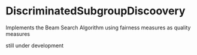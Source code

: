 # DiscriminatedSubgroupDiscoovery

Implements the Beam Search Algorithm using fairness measures as quality measures

still under development
